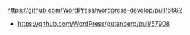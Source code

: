 https://github.com/WordPress/wordpress-develop/pull/6662

* https://github.com/WordPress/gutenberg/pull/57908
